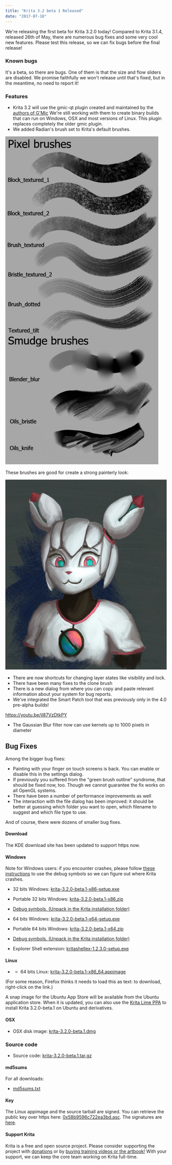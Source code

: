 ```yaml
---
title: "Krita 3.2 beta 1 Released"
date: "2017-07-18"
---
```


We're releasing the first beta for Krita 3.2.0 today! Compared to Krita 3.1.4, released 26th of May, there are numerous bug fixes and some very cool new features. Please test this release, so we can fix bugs before the final release!

### Known bugs

It's a beta, so there are bugs. One of them is that the size and flow sliders are disabled. We promise faithfully we won't release until that's fixed, but in the meantime, no need to report it!

### Features

- Krita 3.2 will use the gmic-qt plugin created and maintained by the [authors of G'Mic](http://gmic.eu/) We're still working with them to create binary builds that can run on Windows, OSX and most versions of Linux. This plugin replaces completely the older gmic plugin.
- We added Radian's brush set to Krita's default brushes.

[![](images/new_brushes-478x1024.jpg)](https://krita.org/wp-content/uploads/2017/07/new_brushes.jpg)

These brushes are good for create a strong painterly look:

[![](images/kiki_with_new_brushes_by_rad.jpg)](https://krita.org/wp-content/uploads/2017/07/kiki_with_new_brushes_by_rad.jpg)

- There are now shortcuts for changing layer states like visibility and lock.
- There have been many fixes to the clone brush
- There is a new dialog from where you can copy and paste relevant information about your system for bug reports.
- We've integrated the Smart Patch tool that was previously only in the 4.0 pre-alpha builds!

https://youtu.be/jI87VzDtkPY

- The Gaussian Blur filter now can use kernels up to 1000 pixels in diameter

## Bug Fixes

Among the bigger bug fixes:

- Painting with your finger on touch screens is back. You can enable or disable this in the settings dialog.
- If previously you suffered from the "green brush outline" syndrome, that should be fixed now, too. Though we cannot guarantee the fix works on all OpenGL systems.
- There have been a number of performance improvements as well
- The interaction with the file dialog has been improved: it should be better at guessing which folder you want to open, which filename to suggest and which file type to use.

And of course, there were dozens of smaller bug fixes.

#### Download

The KDE download site has been updated to support https now.

#### Windows

Note for Windows users: if you encounter crashes, please follow [these instructions](https://docs.krita.org/Dr._Mingw_debugger) to use the debug symbols so we can figure out where Krita crashes.

- 32 bits Windows: [krita-3.2.0-beta.1-x86-setup.exe](https://download.kde.org/unstable/krita/3.2.0-beta.1/krita-3.2.0-beta.1-x86-setup.exe)
- Portable 32 bits Windows: [krita-3.2.0-beta.1-x86.zip](https://download.kde.org/unstable/krita/3.2.0-beta.1/krita-3.2.0-beta.1-x86.zip)
- [Debug symbols. (Unpack in the Krita installation folder)](https://download.kde.org/unstable/krita/3.2.0-beta.1/krita-3.2.0-beta.1-x86-dbg.zip)

- 64 bits Windows: [krita-3.2.0-beta.1-x64-setup.exe](https://download.kde.org/unstable/krita/3.2.0-beta.1/krita-3.2.0-beta.1-x64-setup.exe)
- Portable 64 bits Windows: [krita-3.2.0-beta.1-x64.zip](https://download.kde.org/unstable/krita/3.2.0-beta.1/krita-3.2.0-beta.1-x64.zip)
- [Debug symbols. (Unpack in the Krita installation folder)](https://download.kde.org/unstable/krita/3.2.0-beta.1/krita-3.2.0-beta.1-x64-dbg.zip)

- Explorer Shell extension: [kritashellex-1.2.3.0-setup.exe](https://download.kde.org/unstable/krita/kritashellex-1.2.3.0-setup.exe)

#### Linux

- - 64 bits Linux: [krita-3.2.0-beta.1-x86\_64.appimage](https://download.kde.org/unstable/krita/3.2.0-beta.1/krita-3.2.0-beta.1-x86_64.appimage)

(For some reason, Firefox thinks it needs to load this as text: to download, right-click on the link.)

A snap image for the Ubuntu App Store will be available from the Ubuntu application store. When it is updated, you can also use the [Krita Lime PPA](https://launchpad.net/%7Ekritalime/+archive/ubuntu/ppa) to install Krita 3.2.0-beta.1 on Ubuntu and derivatives.

#### OSX

- OSX disk image: [krita-3.2.0-beta.1.dmg](https://download.kde.org/unstable/krita/3.2.0-beta.1/krita-3.2.0-beta.1.dmg)

### Source code

- Source code: [krita-3.2.0-beta.1.tar.gz](https://download.kde.org/unstable/krita/3.2.0-beta.1/krita-3.2.0-beta.1.tar.gz)

#### md5sums

For all downloads:

- [md5sums.txt](https://download.kde.org/unstable/krita/3.2.0-beta.1/md5sums.txt)

#### Key

The Linux appimage and the source tarball are signed. You can retrieve the public key over https here: [0x58b9596c722ea3bd.asc](https://share.kde.org/index.php/s/fJ99V5mZvuyD0z8). The signatures are [here](http://download.kde.org/unstable/krita/3.2.0-beta.1/).

#### Support Krita

Krita is a free and open source project. Please consider supporting the project with [donations](https://krita.org/en/support-us/donations/) or by [buying training videos or the artbook!](https://krita.org/en/support-us/shop) With your support, we can keep the core team working on Krita full-time.
